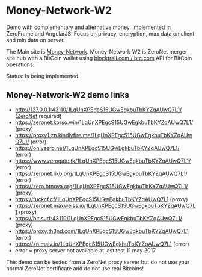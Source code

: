 # Money-Network-W2
Demo with complementary and alternative money. Implemented in ZeroFrame and AngularJS. Focus on privacy, encryption, max data on client and min data on server.

The Main site is [Money-Network](https://github.com/jaros1/Money-Network).
Money-Network-W2 is ZeroNet merger site hub with a BitCoin wallet using [blocktrail.com / btc.com](https://www.blocktrail.com/api/docs) API for BitCoin operations.

Status: Is being implemented. 

## Money-Network-W2 demo links
- http://127.0.0.1:43110/1LqUnXPEgcS15UGwEgkbuTbKYZqAUwQ7L1/ ([ZeroNet](https://zeronet.readthedocs.io/en/latest/using_zeronet/installing/) required)
- https://zeronet.korso.win/1LqUnXPEgcS15UGwEgkbuTbKYZqAUwQ7L1/ (proxy)
- https://proxy1.zn.kindlyfire.me/1LqUnXPEgcS15UGwEgkbuTbKYZqAUwQ7L1/ (error)
- https://onlyzero.net/1LqUnXPEgcS15UGwEgkbuTbKYZqAUwQ7L1/ (error)
- https://www.zerogate.tk/1LqUnXPEgcS15UGwEgkbuTbKYZqAUwQ7L1/ (error)
- https://zeronet.iikb.org/1LqUnXPEgcS15UGwEgkbuTbKYZqAUwQ7L1/ (error)
- https://zero.btnova.org/1LqUnXPEgcS15UGwEgkbuTbKYZqAUwQ7L1/ (proxy)
- https://fuckcf.cf/1LqUnXPEgcS15UGwEgkbuTbKYZqAUwQ7L1 (proxy)
- https://zeronet.maxweiss.io/1LqUnXPEgcS15UGwEgkbuTbKYZqAUwQ7L1 (proxy)
- https://bit.surf:43110/1LqUnXPEgcS15UGwEgkbuTbKYZqAUwQ7L1/ (proxy)
- https://proxy.th3nd.com/1LqUnXPEgcS15UGwEgkbuTbKYZqAUwQ7L1 (error)
- https://zn.maly.io/1LqUnXPEgcS15UGwEgkbuTbKYZqAUwQ7L1 (error)
- error = proxy server not available at last test 11 may 2017

This demo can be tested from a ZeroNet proxy server but do not use your normal ZeroNet certificate and do not use real Bitcoins!
